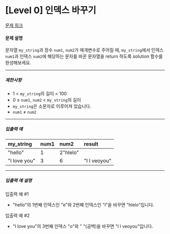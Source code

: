 # [Level 0] 인덱스 바꾸기

[문제 링크](https://school.programmers.co.kr/learn/courses/30/lessons/120895)

#### 문제 설명

문자열 ```my_string```과 정수 ```num1```, ```num2```가 매개변수로 주어질 때, ```my_string```에서 인덱스 ```num1```과 인덱스 ```num2```에 해당하는 문자를 바꾼 문자열을 return 하도록 solution 함수를 완성해보세요.

---

##### 제한사항

- 1 < ```my_string```의 길이 < 100
- 0 ≤ ```num1```, ```num2``` < ```my_string```의 길이
- ```my_string```은 소문자로 이루어져 있습니다.
- ```num1``` ≠ ```num2```

---

##### 입출력 예

|my_string|num1|num2|result|
|:---|:---|:---|:---|
|"hello"|1|2"hlelo"|
|"I love you"|3|6|"I l veoyou"|

---

##### 입출력 예 설명

입출력 예 #1

- "hello"의 1번째 인덱스인 "e"와 2번째 인덱스인 "l"을 바꾸면 "hlelo"입니다.

입출력 예 #2

- "I love you"의 3번째 인덱스 "o"와 " "(공백)을 바꾸면 "I l veoyou"입니다.
